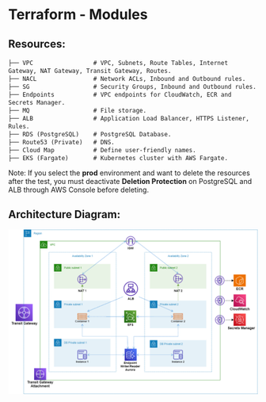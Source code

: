 # Terraform - Modules
## Resources:
```
├── VPC                 # VPC, Subnets, Route Tables, Internet Gateway, NAT Gateway, Transit Gateway, Routes.
├── NACL                # Network ACLs, Inbound and Outbound rules.
├── SG                  # Security Groups, Inbound and Outbound rules.
├── Endpoints           # VPC endpoints for CloudWatch, ECR and Secrets Manager.
├── MQ                  # File storage.
├── ALB                 # Application Load Balancer, HTTPS Listener, Rules.
├── RDS (PostgreSQL)    # PostgreSQL Database.
├── Route53 (Private)   # DNS.
├── Cloud Map           # Define user-friendly names.
├── EKS (Fargate)       # Kubernetes cluster with AWS Fargate.
```
Note: If you select the **prod** environment and want to delete the resources after the test, you must deactivate **Deletion Protection** on PostgreSQL and ALB through AWS Console before deleting.

## Architecture Diagram:
![](https://github.com/kloudpepper/IaC/blob/main/CloudFormation/images/architecture_diagram.png)